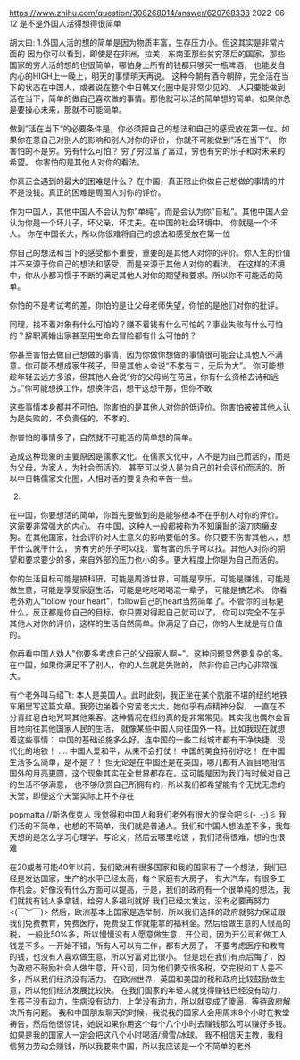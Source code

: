 https://www.zhihu.com/question/308268014/answer/620768338 2022-06-12
是不是外国人活得想得很简单

胡大曰:
1.外国人活的想的简单是因为物质丰富，生存压力小。但这其实是非常片面的
因为你可以看到，即使是在非洲，拉美，东南亚那些贫穷落后的国家，那些国家的穷人活的想的也很简单，哪怕身上所有的钱都只够买一瓶啤酒，
也能发自内心的HIGH上一晚上，明天的事情明天再说。
这种今朝有酒今朝醉，完全活在当下的状态在中国人，或者说在整个中日韩文化圈中是非常少见的。
人只要能做到活在当下，简单的做自己喜欢做的事情。那他就可以活的简单想的简单。如果你总是要操心未来，那就不可能简单。

做到”活在当下“的必要条件是，你必须把自己的想法和自己的感受放在第一位。如果你在意自己对别人的影响和别人对你的评价，
你就不可能做到”活在当下“。
你害怕的不是穷。穷有什么可怕？ 穷了穷过富了富过，穷也有穷的乐子和对未来的希望。
你害怕的是其他人对你的看法。

你真正会遇到的最大的困难是什么？
在中国，真正阻止你做自己想做的事情的并不是没钱。真正的困难是周围人对你的评价。

作为中国人，其他中国人不会认为你”单纯“，而是会认为你”自私“。其他中国人会认为你是一个坏儿子，坏父亲，坏丈夫。在中国的社会环境中，
你就是一个坏人。
你在中国长大，所以你很难将自己的想法和感受放在第一位

你自己的想法和当下的感受都不重要，重要的是其他人对你的评价。你人生的价值并不来源于你自己的想法和感受，而是来源于其他人对你的看法。
在这样的环境中，你从小都习惯于不断的满足其他人对你的期望和要求。所以你不可能活的简单。

你怕的不是考试考的差，你怕的是让父母老师失望，你怕的是他们对你的批评。

同理，找不着对象有什么可怕的？赚不着钱有什么可怕的？事业失败有什么可怕的？辞职离婚出家甚至用生命去冒险都有什么可怕的？

你甚至害怕去做自己想做的事情，因为你做你想做的事情很可能会让其他人不满意。你可能不想成家生孩子，但是其他人会说“不孝有三，无后为大”。
你可能想趁年轻去远方多浪，但其他人会说“你的父母尚在苟且，你有什么资格去诗和远方。”你可能想换工作，想换伴侣，想干这想干那，但你不敢

这些事情本身都并不可怕，你害怕的是其他人对你的低评价。你害怕被被其他人认为是失败的，不负责任的，不孝的。

你害怕的事情多了，自然就不可能活的简单想的简单。

造成这种现象的主要原因是儒家文化。在儒家文化中，人不是为自己而活的，而是为父母，为家人，为社会而活的。
甚至可以说人是为自己的社会评价而活的。所以中日韩儒家文化圈，人相对活的要复杂和辛苦一些。

2.
在中国，你要想活的简单，你首先要做到的是能够根本不在乎别人对你的评价。
这需要非常强大的内心。
在中国，这种人一般都被称为不知廉耻的滚刀肉癞皮狗。在其他国家，社会评价对人生意义的影响要低的多。你只要不伤害其他人，想干什么就干什么，
穷有穷的乐子可以找，富有富的乐子可以找。其他人对你的期望和要求要少的多，来自外部的压力也小的多。更大程度上你是为自己而活的。

你的生活目标可能是搞科研，可能是周游世界，可能是享乐，可能是赚钱，可能是做生意，可能是享受家庭生活，可能是吃吃喝喝混一辈子，
可能是搞艺术。
你看老外劝人“follow your heart”，follow自己的heart当然简单了。不管你的目标是什么，反正都是你自己的目标，你只要对得起自己就可以了，
你可以完全不在乎其他人对你的评价，这样的生活自然简单。你满足了自己，你的人生就是有价值的。

你再看中国人劝人"你要多考虑自己的父母家人啊~"。这种问题显然要复杂的多。在中国，如果你满足不了别人，你的人生就是失败的，
除非你自己内心非常强大。



有个老外叫马绍飞:
本人是美国人。此时此刻，我正坐在某个肮脏不堪的纽约地铁车厢里写这篇文章。我旁边坐着个穷苦老太太，她似乎有点精神分裂，
一直在不分青红皂白地咒骂其他乘客。这种情况在纽约真的是非常常见。其实我也偶尔会盲目地向往其他国家人民的生活，
就像某些中国人向往国外一样。比如我现在就想着这些事情：
中国的基础设施多么好，连中国的一些二线城市都有干净快捷、现代化的地铁！
....
中国人爱和平，从来不会打仗！
中国的美食特别好吃！
在中国生活多么简单，是不是？！
但无论是在中国还是在美国，哪儿都有人盲目地相信国外的月亮更圆，这个现象其实在全世界都存在。这可能是因为我们有时候对自己的生活不够满意，
也不够欣赏自己所拥有的，所以我们都希望能有个无忧无虑的天堂，即便这个天堂实际上并不存在



popmatta  //斯洛伐克人
我觉得和中国人和我们老外有很大的误会吧彡(-_-;)彡
我们活的不简单，也想的不简单，我们就是普通人。我们和中国人想法差不多，我每天想的是怎么学习心理学，写论文，然后去哪里吃饭
，我们活得很难，想的也很难

在20或者可能40年以前，我们欧洲有很多国家和我的国家有了一个想法，我们已经是发达国家，生产的水平已经太高，每个家庭有大房子，
有大汽车，有很多工作机会。好像没有什么方面可以提高，于是，我们的政府有一个很单纯的想法，我们就找有钱人多拿钱，给穷人多福利就好
我们已经太发达，没有必要再努力<(￣︶￣)>
然后，欧洲基本上国家是选举制，所以我们选择的政府就努力保证跟我们免费教育，免费医疗，免费没工作就能拿的福利金。然后给做生意的人很高的税，
一般比50%多，所以慢慢没有人愿意做生意，开公司，因为开公司和做工人钱差不多。一开始不错，所有人可以有工作，都有大房子，
不要考虑医疗和教育的钱，也没有人喜欢做生意，所以穷富对比很小。
但是现在我们有点后悔了，因为政府不鼓励社会人做生意，开公司，因为他们要交很多税，交完税和工人差不多，所以我们经济没有活力。
在欧洲世界，英国和美国的税和政府比较鼓励做生意，所以他们经济发展比较快。
在我们国家的年轻人就觉得赚钱已经没有动力，生孩子没有动力，生病没有动力，上学没有动力，所以就变成了傻逼，等待政府解决所有问题。
我和中国朋友聊天的时候，我说我的国家人会用周末8个小时在教堂祷告，然后他很惊诧，她说如果你用这个每个八个小时去赚钱那么可以赚好多钱。
如果是我的国家人一定会把这八个小时喝酒/滑雪/冰球。
我不相信天主教，我相信努力劳动会赚钱，所以我要来中国，所以我应该是一个不简单的老外
